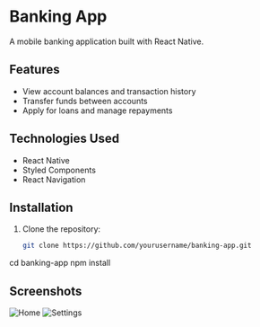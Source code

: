 # Banking App

A mobile banking application built with React Native.

## Features


- View account balances and transaction history
- Transfer funds between accounts
- Apply for loans and manage repayments

## Technologies Used

- React Native
- Styled Components
- React Navigation


## Installation

1. Clone the repository:

   ```bash
   git clone https://github.com/yourusername/banking-app.git

cd banking-app
npm install

## Screenshots

![Home](.assets/home.png)
![Settings](.assets/setting.jpg)
